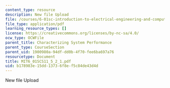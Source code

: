 ```yaml
---
content_type: resource
description: New file Upload
file: /courses/6-01sc-introduction-to-electrical-engineering-and-computer-science-i-spring-2011/b178983e15dd13736f8ef5c84de43d4d_MIT6_01SCS11_5_2_1.pdf
file_type: application/pdf
learning_resource_types: []
license: https://creativecommons.org/licenses/by-nc-sa/4.0/
ocw_type: OCWFile
parent_title: Characterizing System Performance
parent_type: CourseSection
parent_uid: 1900980a-94df-dd0b-4f70-fee6ba697a76
resourcetype: Document
title: MIT6_01SCS11_5_2_1.pdf
uid: b178983e-15dd-1373-6f8e-f5c84de43d4d
---
```

New file Upload